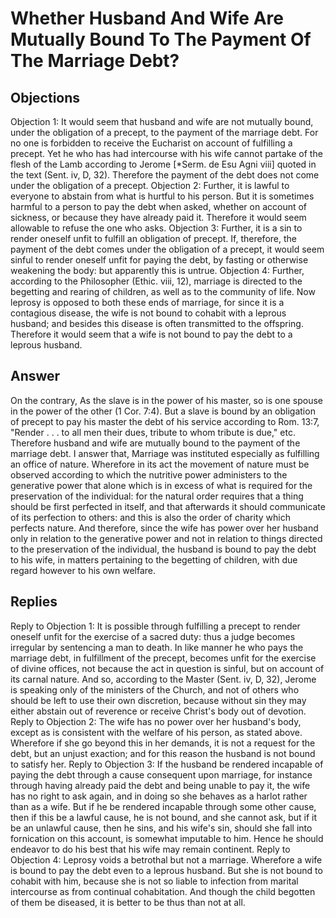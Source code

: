 # Whether Husband And Wife Are Mutually Bound To The Payment Of The Marriage Debt?
## Objections
Objection 1: It would seem that husband and wife are not mutually bound, under the obligation of a precept, to the payment of the marriage debt. For no one is forbidden to receive the Eucharist on account of fulfilling a precept. Yet he who has had intercourse with his wife cannot partake of the flesh of the Lamb according to Jerome [*Serm. de Esu Agni viii] quoted in the text (Sent. iv, D, 32). Therefore the payment of the debt does not come under the obligation of a precept.
Objection 2: Further, it is lawful to everyone to abstain from what is hurtful to his person. But it is sometimes harmful to a person to pay the debt when asked, whether on account of sickness, or because they have already paid it. Therefore it would seem allowable to refuse the one who asks.
Objection 3: Further, it is a sin to render oneself unfit to fulfill an obligation of precept. If, therefore, the payment of the debt comes under the obligation of a precept, it would seem sinful to render oneself unfit for paying the debt, by fasting or otherwise weakening the body: but apparently this is untrue.
Objection 4: Further, according to the Philosopher (Ethic. viii, 12), marriage is directed to the begetting and rearing of children, as well as to the community of life. Now leprosy is opposed to both these ends of marriage, for since it is a contagious disease, the wife is not bound to cohabit with a leprous husband; and besides this disease is often transmitted to the offspring. Therefore it would seem that a wife is not bound to pay the debt to a leprous husband.
## Answer
On the contrary, As the slave is in the power of his master, so is one spouse in the power of the other (1 Cor. 7:4). But a slave is bound by an obligation of precept to pay his master the debt of his service according to Rom. 13:7, "Render . . . to all men their dues, tribute to whom tribute is due," etc. Therefore husband and wife are mutually bound to the payment of the marriage debt.
I answer that, Marriage was instituted especially as fulfilling an office of nature. Wherefore in its act the movement of nature must be observed according to which the nutritive power administers to the generative power that alone which is in excess of what is required for the preservation of the individual: for the natural order requires that a thing should be first perfected in itself, and that afterwards it should communicate of its perfection to others: and this is also the order of charity which perfects nature. And therefore, since the wife has power over her husband only in relation to the generative power and not in relation to things directed to the preservation of the individual, the husband is bound to pay the debt to his wife, in matters pertaining to the begetting of children, with due regard however to his own welfare.
## Replies
Reply to Objection 1: It is possible through fulfilling a precept to render oneself unfit for the exercise of a sacred duty: thus a judge becomes irregular by sentencing a man to death. In like manner he who pays the marriage debt, in fulfillment of the precept, becomes unfit for the exercise of divine offices, not because the act in question is sinful, but on account of its carnal nature. And so, according to the Master (Sent. iv, D, 32), Jerome is speaking only of the ministers of the Church, and not of others who should be left to use their own discretion, because without sin they may either abstain out of reverence or receive Christ's body out of devotion.
Reply to Objection 2: The wife has no power over her husband's body, except as is consistent with the welfare of his person, as stated above. Wherefore if she go beyond this in her demands, it is not a request for the debt, but an unjust exaction; and for this reason the husband is not bound to satisfy her.
Reply to Objection 3: If the husband be rendered incapable of paying the debt through a cause consequent upon marriage, for instance through having already paid the debt and being unable to pay it, the wife has no right to ask again, and in doing so she behaves as a harlot rather than as a wife. But if he be rendered incapable through some other cause, then if this be a lawful cause, he is not bound, and she cannot ask, but if it be an unlawful cause, then he sins, and his wife's sin, should she fall into fornication on this account, is somewhat imputable to him. Hence he should endeavor to do his best that his wife may remain continent.
Reply to Objection 4: Leprosy voids a betrothal but not a marriage. Wherefore a wife is bound to pay the debt even to a leprous husband. But she is not bound to cohabit with him, because she is not so liable to infection from marital intercourse as from continual cohabitation. And though the child begotten of them be diseased, it is better to be thus than not at all.